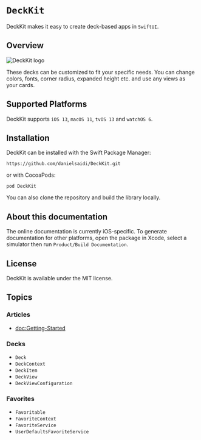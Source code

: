 # ``DeckKit``

DeckKit makes it easy to create deck-based apps in `SwiftUI`.


## Overview

![DeckKit logo](Logo.png)

These decks can be customized to fit your specific needs. You can change colors, fonts, corner radius, expanded height etc. and use any views as your cards.



## Supported Platforms

DeckKit supports `iOS 13`, `macOS 11`, `tvOS 13` and `watchOS 6`.



## Installation

DeckKit can be installed with the Swift Package Manager:

```
https://github.com/danielsaidi/DeckKit.git
```

or with CocoaPods:

```
pod DeckKit
```

You can also clone the repository and build the library locally.



## About this documentation

The online documentation is currently iOS-specific. To generate documentation for other platforms, open the package in Xcode, select a simulator then run `Product/Build Documentation`.



## License

DeckKit is available under the MIT license.



## Topics

### Articles

- <doc:Getting-Started>

### Decks

- ``Deck``
- ``DeckContext``
- ``DeckItem``
- ``DeckView``
- ``DeckViewConfiguration``

### Favorites

- ``Favoritable``
- ``FavoriteContext``
- ``FavoriteService``
- ``UserDefaultsFavoriteService``
